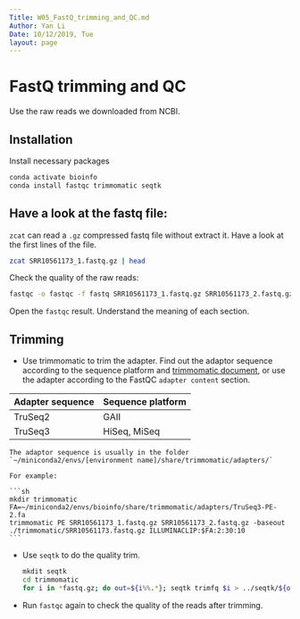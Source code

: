 ```yaml
---
Title: W05_FastQ_trimming_and_QC.md
Author: Yan Li
Date: 10/12/2019, Tue
layout: page
---
```


# FastQ trimming and QC

Use the raw reads we downloaded from NCBI.

## Installation

Install necessary packages

```sh
conda activate bioinfo
conda install fastqc trimmomatic seqtk
```

## Have a look at the fastq file:

`zcat` can read a `.gz` compressed fastq file without extract it. Have a look at the first lines of the file.

```sh
zcat SRR10561173_1.fastq.gz | head
```

Check the quality of the raw reads:

```sh
fastqc -o fastqc -f fastq SRR10561173_1.fastq.gz SRR10561173_2.fastq.gz
```

Open the `fastqc` result. Understand the meaning of each section.

## Trimming

- Use trimmomatic to trim the adapter. Find out the adaptor sequence according to the sequence platform and [trimmomatic document](http://www.usadellab.org/cms/index.php?page=trimmomatic), or use the adapter according to the FastQC `adapter content` section.

| Adapter sequence | Sequence platform |
|:-----------------|:------------------|
| TruSeq2 | GAII |
| TruSeq3 | HiSeq, MiSeq |

    The adaptor sequence is usually in the folder `~/miniconda2/envs/[environment name]/share/trimmomatic/adapters/`

    For example:

    ```sh
    mkdir trimmomatic
    FA=~/miniconda2/envs/bioinfo/share/trimmomatic/adapters/TruSeq3-PE-2.fa
    trimmomatic PE SRR10561173_1.fastq.gz SRR10561173_2.fastq.gz -baseout ./trimmomatic/SRR10561173.fastq.gz ILLUMINACLIP:$FA:2:30:10
    ```

- Use `seqtk` to do the quality trim.

    ```sh
    mkdit seqtk
    cd trimmomatic
    for i in *fastq.gz; do out=${i%%.*}; seqtk trimfq $i > ../seqtk/${out}_seqtk.fastq.gz; done
    ```

- Run `fastqc` again to check the quality of the reads after trimming.